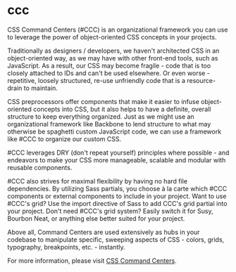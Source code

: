 ccc
===

<p>CSS Command Centers (#CCC) is an organizational framework you can use to leverage the power of object-oriented CSS concepts in your projects.</p>

<p>Traditionally as designers / developers, we haven't architected CSS in an object-oriented way, as we may have with other front-end tools, such as JavaScript. As a result, our CSS may become fragile - code that is too closely attached to IDs and can't be used elsewhere. Or even worse - repetitive, loosely structured, re-use unfriendly code that is a resource-drain to maintain.</p>

<p>CSS preprocessors offer components that make it easier to infuse object-oriented concepts into CSS, but it also helps to have a definite, overall structure to keep everything organized. Just as we might use an organizational framework like Backbone to lend structure to what may otherwise be spaghetti custom JavaScript code, we can use a framework like #CCC to organize our custom CSS.</p>

<p>#CCC leverages DRY (don't repeat yourself) principles where possible - and endeavors to make your CSS more manageable, scalable and modular with reusable components.</p>

<p>#CCC also strives for maximal flexibility by having no hard file dependencies. By utilizing Sass partials, you choose à la carte which #CCC components or external components to include in your project. Want to use #CCC's grid? Use the import directive of Sass to add CCC's grid partial into your project. Don't need #CCC's grid system? Easily switch it for Susy, Bourbon Neat, or anything else better suited for your project.</p>

<p>Above all, Command Centers are used extensively as hubs in your codebase to manipulate specific, sweeping aspects of CSS - colors, grids, typography, breakpoints, etc. - instantly.</p>

<p>For more information, please visit <a href="http://diptajbasu.com/css-command-centers/">CSS Command Centers</a>.</p>
